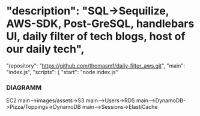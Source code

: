 #   "description": "SQL->Sequilize, AWS-SDK, Post-GreSQL, handlebars UI, daily filter of tech blogs, host of our daily tech",
  "repository": "https://github.com/thomasm1/daily-filter_aws.git",
  "main": "index.js",
  "scripts": {
    "start": "node index.js"
### DIAGRAMM
EC2 main-->images/assets->S3
    main-->Users->RDS
    main-->DynamoDB->Pizza/Toppings->DynamoDB
    main-->Sessions->ElastiCache
 